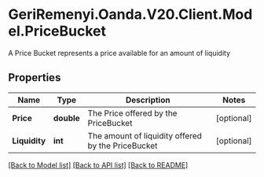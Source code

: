 # GeriRemenyi.Oanda.V20.Client.Model.PriceBucket
A Price Bucket represents a price available for an amount of liquidity
## Properties

Name | Type | Description | Notes
------------ | ------------- | ------------- | -------------
**Price** | **double** | The Price offered by the PriceBucket | [optional] 
**Liquidity** | **int** | The amount of liquidity offered by the PriceBucket | [optional] 

[[Back to Model list]](../README.md#documentation-for-models) [[Back to API list]](../README.md#documentation-for-api-endpoints) [[Back to README]](../README.md)

